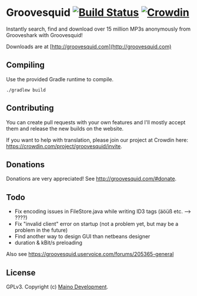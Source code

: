# Groovesquid [![Build Status](https://api.travis-ci.org/groovesquid/groovesquid.png)](https://travis-ci.org/groovesquid/groovesquid/) [![Crowdin](https://d322cqt584bo4o.cloudfront.net/groovesquid/localized.png)](https://crowdin.com/project/groovesquid)

Instantly search, find and download over 15 million MP3s anonymously from Grooveshark with Groovesquid!

Downloads are at [http://groovesquid.com](http://groovesquid.com)

Compiling
---------

Use the provided Gradle runtime to compile.

    ./gradlew build

Contributing
------------

You can create pull requests with your own features and I'll mostly accept them and release the new builds on the website.

If you want to help with translation, please join our project at Crowdin here: https://crowdin.com/project/groovesquid/invite.

Donations
---------

Donations are very appreciated! See http://groovesquid.com/#donate.

Todo
---------

* Fix encoding issues in FileStore.java while writing ID3 tags (äöüß etc. --> ????)
* Fix "invalid client" error on startup (not a problem yet, but may be a problem in the future)
* Find another way to design GUI than netbeans designer
* duration & kBit/s preloading

Also see https://groovesquid.uservoice.com/forums/205365-general

License
---------
GPLv3. Copyright (c) [Maino Development](http://maino.in).

